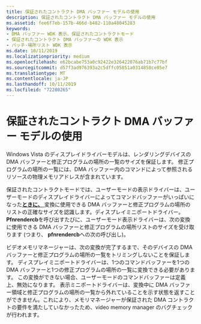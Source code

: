 ```yaml
---
title: 保証されたコントラクト DMA バッファー モデルの使用
description: 保証されたコントラクト DMA バッファー モデルの使用
ms.assetid: fee6f7eb-157b-466d-b482-110a48045283
keywords:
- DMA バッファー WDK 表示、保証されたコントラクトモード
- 保証されたコントラクト DMA バッファーの WDK 表示
- パッチ-場所リスト WDK 表示
ms.date: 10/11/2019
ms.localizationpriority: medium
ms.openlocfilehash: e62bcabe753a0c92422e326422076ab71b7c77bf
ms.sourcegitcommit: d57f3ad976393a2c5dffc05851a0314858ce05e7
ms.translationtype: MT
ms.contentlocale: ja-JP
ms.lasthandoff: 10/11/2019
ms.locfileid: "72280265"
---
```

# <a name="using-the-guaranteed-contract-dma-buffer-model"></a>保証されたコントラクト DMA バッファー モデルの使用

Windows Vista のディスプレイドライバーモデルは、レンダリングデバイスの DMA バッファーと修正プログラムの場所の一覧のサイズを保証します。 修正プログラムの場所の一覧には、DMA バッファー内のコマンドによって参照されるリソースの物理メモリアドレスが含まれています。

保証されたコントラクトモードでは、ユーザーモードの表示ドライバーは、ユーザーモードのディスプレイドライバーによってコマンドバッファーがいっぱいになった[**ときに、** ](https://docs.microsoft.com/windows-hardware/drivers/ddi/content/d3dumddi/nc-d3dumddi-pfnd3dddi_rendercb)変換に使用できる DMA バッファーと修正プログラムの場所のリストの正確なサイズを認識します。ディスプレイミニポートドライバー。 **Pfnrendercb**を呼び出すたびに、ユーザーモード表示ドライバーは、次の変換に使用できる DMA バッファーと修正プログラムの場所リストのサイズを受け取ります (つまり、 **pfnrendercb**への次の呼び出し)。

ビデオメモリマネージャーは、次の変換が完了するまで、そのデバイスの DMA バッファーと修正プログラムの場所の一覧をトリミングしないことを保証します。 ディスプレイミニポートドライバーは、1つのコマンドバッファーを1つの DMA バッファーと1つの修正プログラムの場所の一覧に変換できる必要があります。 この変換ができない場合、ユーザーモードのコマンドバッファーは定義上、無効になります。 表示ミニポートドライバーは、変換中に DMA バッファー領域と修正プログラムの場所の一覧から外れていることを示す状態を返すことができません。これにより、メモリマネージャーが保証された DMA コントラクトの要件を満たしていなかったため、video memory manager のバグチェックが行われます。
